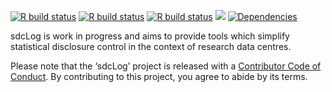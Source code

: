 <!-- README.md is generated from README.Rmd. Please edit that file -->

[![R build
status](https://www.r-pkg.org/badges/version/sdcLog)](https://github.com/Plebejer/sdcLog/actions)
[![R build
status](https://github.com/Plebejer/sdcLog/workflows/R-CMD-check/badge.svg)](https://github.com/Plebejer/sdcLog/actions)
[![R build
status](https://codecov.io/gh/plebejer/sdcLog/branch/master/graph/badge.svg)](https://github.com/Plebejer/sdcLog/actions)
[![](https://img.shields.io/badge/lifecycle-experimental-orange.svg)](https://www.tidyverse.org/lifecycle/#experimental)
[![Dependencies](https://tinyverse.netlify.com/badge/sdcLog)](https://cran.r-project.org/package=sdcLog)

sdcLog is work in progress and aims to provide tools which simplify
statistical disclosure control in the context of research data centres.

Please note that the ‘sdcLog’ project is released with a [Contributor
Code of Conduct](.github/CODE_OF_CONDUCT.md). By contributing to this
project, you agree to abide by its terms.
